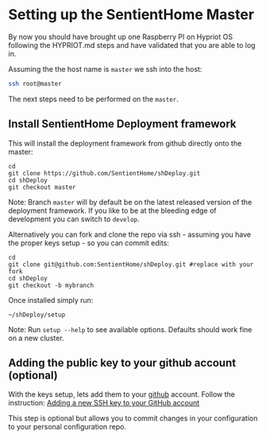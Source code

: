 # Setting up the SentientHome Master

By now you should have brought up one Raspberry PI on Hypriot OS following the
HYPRIOT.md steps and have validated that you are able to log in.

Assuming the the host name is `master` we ssh into the host:

```bash
ssh root@master
```

The next steps need to be performed on the `master`.

## Install SentientHome Deployment framework

This will install the deployment framework from github directly onto the master:

```shell
cd
git clone https://github.com/SentientHome/shDeploy.git
cd shDeploy
git checkout master
```

Note: Branch `master` will by default be on the latest released version of the
deployment framework. If you like to be at the bleeding edge of development you
can switch to `develop`.

Alternatively you can fork and clone the repo via ssh - assuming you have the
proper keys setup - so you can commit edits:

```shell
cd
git clone git@github.com:SentientHome/shDeploy.git #replace with your fork
cd shDeploy
git checkout -b mybranch
```

Once installed simply run:

```shell
~/shDeploy/setup
```

Note: Run `setup --help` to see available options. Defaults should work fine on
a new cluster.

## Adding the public key to your github account (optional)

With the keys setup, lets add them to your [github](https://github.com) account.
Follow the instruction: [Adding a new SSH key to your GitHub account](https://help.github.com/articles/adding-a-new-ssh-key-to-your-github-account/)

This step is optional but allows you to commit changes in your configuration to
your personal configuration repo.

